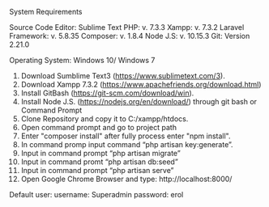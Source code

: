 System Requirements

Source Code Editor: Sublime Text
PHP: v. 7.3.3
Xampp: v. 7.3.2
Laravel Framework: v. 5.8.35
Composer: v. 1.8.4
Node J.S: v. 10.15.3
Git: Version 2.21.0

Operating System: Windows 10/ Windows 7

1. Download Sumblime Text3 (https://www.sublimetext.com/3).
2. Download Xampp 7.3.2 (https://www.apachefriends.org/download.html)
3. Install GitBash (https://git-scm.com/download/win). 
4. Install Node J.S. (https://nodejs.org/en/download/) through git bash or Command Prompt
5. Clone Repository and copy it to C:/xampp/htdocs.
6. Open command prompt and go to project path
7. Enter "composer install" after fully process enter "npm install".
8. In command promp input command “php artisan key:generate”.
9. Input in command prompt “php artisan migrate”
10. Input in command promt “php artisan db:seed”
11. Input in command prompt “php artisan serve”
12. Open Google Chrome Browser and type: http://localhost:8000/

Default user:
username: Superadmin
password: erol


